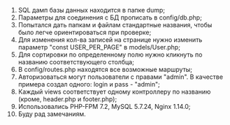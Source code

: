 1. SQL дамп базы данных находится в папке dump;
2. Параметры для соединения с БД прописать в config/db.php;
3. Попытался дать папкам и файлам стандартные названия, чтобы было легче ориентироваться при проверке;
4. Для изменения кол-ва записей на странице нужно изменить параметр "const USER_PER_PAGE" в models/User.php;
5. Для сортировки по определенному полю нужно кликнуть по названию соответствующего столбца;
6. В config/routes.php находятся все возможные маршруты;
7. Авторизоваться могут пользователи с правами "admin". В качестве примера создал одного: login и pass - "admin";
8. Каждый views соответствует одному контроллеру по названию (кроме, header.php и footer.php);
9. Использовались PHP-FPM 7.2, MySQL 5.7.24, Nginx 1.14.0;
10. Буду рад замечаниям.
